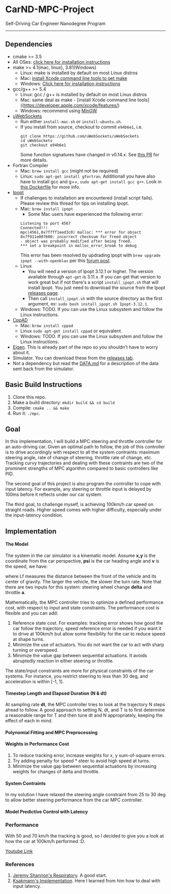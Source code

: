 # CarND-MPC-Project
Self-Driving Car Engineer Nanodegree Program

---

## Dependencies

* cmake >= 3.5
 * All OSes: [click here for installation instructions](https://cmake.org/install/)
* make >= 4.1(mac, linux), 3.81(Windows)
  * Linux: make is installed by default on most Linux distros
  * Mac: [install Xcode command line tools to get make](https://developer.apple.com/xcode/features/)
  * Windows: [Click here for installation instructions](http://gnuwin32.sourceforge.net/packages/make.htm)
* gcc/g++ >= 5.4
  * Linux: gcc / g++ is installed by default on most Linux distros
  * Mac: same deal as make - [install Xcode command line tools]((https://developer.apple.com/xcode/features/)
  * Windows: recommend using [MinGW](http://www.mingw.org/)
* [uWebSockets](https://github.com/uWebSockets/uWebSockets)
  * Run either `install-mac.sh` or `install-ubuntu.sh`.
  * If you install from source, checkout to commit `e94b6e1`, i.e.
    ```
    git clone https://github.com/uWebSockets/uWebSockets 
    cd uWebSockets
    git checkout e94b6e1
    ```
    Some function signatures have changed in v0.14.x. See [this PR](https://github.com/udacity/CarND-MPC-Project/pull/3) for more details.
* Fortran Compiler
  * Mac: `brew install gcc` (might not be required)
  * Linux: `sudo apt-get install gfortran`. Additionall you have also have to install gcc and g++, `sudo apt-get install gcc g++`. Look in [this Dockerfile](https://github.com/udacity/CarND-MPC-Quizzes/blob/master/Dockerfile) for more info.
* [Ipopt](https://projects.coin-or.org/Ipopt)
  * If challenges to installation are encountered (install script fails).  Please review this thread for tips on installing Ipopt.
  * Mac: `brew install ipopt`
       +  Some Mac users have experienced the following error:
       ```
       Listening to port 4567
       Connected!!!
       mpc(4561,0x7ffff1eed3c0) malloc: *** error for object 0x7f911e007600: incorrect checksum for freed object
       - object was probably modified after being freed.
       *** set a breakpoint in malloc_error_break to debug
       ```
       This error has been resolved by updrading ipopt with
       ```brew upgrade ipopt --with-openblas```
       per this [forum post](https://discussions.udacity.com/t/incorrect-checksum-for-freed-object/313433/19).
  * Linux
    * You will need a version of Ipopt 3.12.1 or higher. The version available through `apt-get` is 3.11.x. If you can get that version to work great but if not there's a script `install_ipopt.sh` that will install Ipopt. You just need to download the source from the Ipopt [releases page](https://www.coin-or.org/download/source/Ipopt/).
    * Then call `install_ipopt.sh` with the source directory as the first argument, ex: `sudo bash install_ipopt.sh Ipopt-3.12.1`. 
  * Windows: TODO. If you can use the Linux subsystem and follow the Linux instructions.
* [CppAD](https://www.coin-or.org/CppAD/)
  * Mac: `brew install cppad`
  * Linux `sudo apt-get install cppad` or equivalent.
  * Windows: TODO. If you can use the Linux subsystem and follow the Linux instructions.
* [Eigen](http://eigen.tuxfamily.org/index.php?title=Main_Page). This is already part of the repo so you shouldn't have to worry about it.
* Simulator. You can download these from the [releases tab](https://github.com/udacity/self-driving-car-sim/releases).
* Not a dependency but read the [DATA.md](./DATA.md) for a description of the data sent back from the simulator.


## Basic Build Instructions

1. Clone this repo.
2. Make a build directory: `mkdir build && cd build`
3. Compile: `cmake .. && make`
4. Run it: `./mpc`.

## Goal

In this implementation, I will build a MPC steering and throttle controller for an auto-driving car. Given an optimal path to follow, the job of this controller is to drive accordingly with respect to all the system contraints: maximum steering angle, rate of change of steering, throttle rate of change, etc. Tracking curvy trajectories and dealing with these contraints are two of the prominent strengths of MPC algorithm compared to basic controllers like PID.

The second goal of this project is also program the controller to cope with input latency. For example, any steering or throttle input is delayed by 100ms before it reflects under our car system.

The third goal, to challenge myself, is achieving 100km/h car speed on straight roads. Higher speed comes with higher difficulty, especially under the input-latency condition.

## Implementation

#### The Model 

The system in the car simulator is a kinematic model. Assume **x,y** is the coordinate from the car perspective, **psi** is the car heading angle and **v** is the speed, we have:

where Lf measures the distance between the front of the vehicle and its center of gravity. The larger the vehicle, the slower the turn rate. Note that there are two inputs for this system: steering wheel change **delta** and throttle **a**.

Mathematically, the MPC controller tries to optimize a defined performance cost, with respect to input and state constraints. The performance cost is flexible and you can add:

1. Reference state cost. For examples: tracking error shows how good the car follow the trajectory, speed reference error is needed if you want it to drive at 100km/h but allow some flexibility for the car to reduce speed at shape turns.
2. Minimize the use of actuators. You do not want the car to act with sharp turning or overspeed. 
3. Minimize the value gap between sequential actuations. It avoids abruptedly reaction in either steering or throttle.

The state/input constraints are more for physical constraints of the car systems. For instance, you restrict steering to less than 30 deg, and acceleration is within [-1, 1].

#### Timestep Length and Elapsed Duration (N & dt)

At sampling rate **dt**, the MPC controller tries to look at the trajectory N steps ahead to follow. A good approach to setting N, dt, and T is to first determine a reasonable range for T and then tune dt and N appropriately, keeping the effect of each in mind. 

#### Polynomial Fitting and MPC Preprocessing

#### Weights in Performance Cost

1. To reduce tracking error, increase weights for x, y sum-of-square errors.
2. Try adding penalty for speed * steer to avoid high speed at turns.
3. Minimize the value gap between sequential actuations by increasing weights for changes of delta and throttle.

#### System Contraints

In my solution I have relaxed the steering angle constraint from 25 to 30 deg to allow better steering performance from the car MPC controller.

#### Model Predictive Control with Latency

### Performance

With 50 and 70 km/h the tracking is good, so I decided to give you a look at how the car at 100km/h performed :D.

[Youtube Link](https://www.youtube.com/watch?v=Fqg6Cjc1lIw)

### References

1. [Jeremy Shannon's Respiratory](https://github.com/jeremy-shannon/CarND-MPC-Project). A good start.
2. [Ksakmann's Implementation](https://github.com/ksakmann/CarND-MPC-Project/). Here I learned from him how to deal with input latency.
